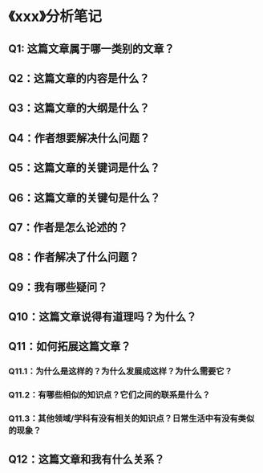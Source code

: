 # 《xxx》分析笔记

## Q1: 这篇文章属于哪一类别的文章？

## Q2：这篇文章的内容是什么？

## Q3：这篇文章的大纲是什么？

## Q4：作者想要解决什么问题？

## Q5：这篇文章的关键词是什么？

## Q6：这篇文章的关键句是什么？

## Q7：作者是怎么论述的？

## Q8：作者解决了什么问题？

## Q9：我有哪些疑问？

## Q10：这篇文章说得有道理吗？为什么？

## Q11：如何拓展这篇文章？

### Q11.1：为什么是这样的？为什么发展成这样？为什么需要它？

### Q11.2：有哪些相似的知识点？它们之间的联系是什么？

### Q11.3：其他领域/学科有没有相关的知识点？日常生活中有没有类似的现象？

## Q12：这篇文章和我有什么关系？



